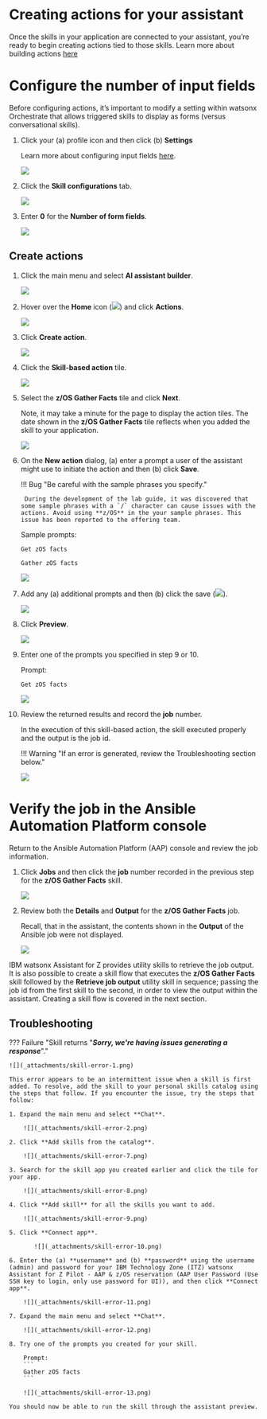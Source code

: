 # Creating actions for your assistant
Once the skills in your application are connected to your assistant, you’re ready to begin creating actions tied to those skills. Learn more about building actions <a href="https://www.ibm.com/docs/en/watsonx/watson-orchestrate/current?topic=assistants-building-your-ai-assistant-actions" target="_blank">here</a>

# Configure the number of input fields
Before configuring actions, it’s important to modify a setting within watsonx Orchestrate that allows triggered skills to display as forms (versus conversational skills). 

1. Click your (a) profile icon and then click (b) **Settings**

    Learn more about configuring input fields <a href="https://www.ibm.com/docs/en/watsonx/watson-orchestrate/current?topic=actions-defining-how-interact-skill-in-conversation#configuring-multi-turn-conversations" target="_blank">here</a>.

    ![](_attachments/skillsConfig0.png)

2. Click the **Skill configurations** tab.

    ![](_attachments/skillsConfig1.png)

3. Enter **0** for the **Number of form fields**.

    ![](_attachments/skillsConfig2.png)

## Create actions
1. Click the main menu and select **AI assistant builder**.

    ![](_attachments/createActions0.png)

2. Hover over the **Home** icon (![](_attachments/homeIcon.png)) and click **Actions**.

    ![](_attachments/createActions1.png)

3. Click **Create action**.

    ![](_attachments/createActions2.png)

4. Click the **Skill-based action** tile.

    ![](_attachments/createActions3.png)

5. Select the **z/OS Gather Facts** tile and click **Next**.

    Note, it may take a minute for the page to display the action tiles. The date shown in the **z/OS Gather Facts** tile reflects when you added the skill to your application.

    ![](_attachments/createActions4.png)

6. On the **New action** dialog, (a) enter a prompt a user of the assistant might use to initiate the action and then (b) click **Save**.

    !!! Bug "Be careful with the sample phrases you specify."

        During the development of the lab guide, it was discovered that some sample phrases with a `/` character can cause issues with the actions. Avoid using **z/OS** in the your sample phrases. This issue has been reported to the offering team.

    Sample prompts:

    ```
    Get zOS facts
    ```

    ```
    Gather zOS facts
    ```

    ![](_attachments/createActions5.png)

7.  Add any (a) additional prompts and then (b) click the save (![](_attachments/diskIcon.png)).

    ![](_attachments/createActions6.png)

8.  Click **Preview**.

    ![](_attachments/createActions7.png)

9.  Enter one of the prompts you specified in step 9 or 10.

    Prompt:
    ```
    Get zOS facts
    ```

    ![](_attachments/createActions8.png)

10. Review the returned results and record the **job** number.

    In the execution of this skill-based action, the skill executed properly and the output is the job id. 
    
    !!! Warning "If an error is generated, review the Troubleshooting section below."       

    ![](_attachments/createActions9.png)

# Verify the job in the Ansible Automation Platform console
Return to the Ansible Automation Platform (AAP) console and review the job information.

1. Click **Jobs** and then click the **job** number recorded in the previous step for the **z/OS Gather Facts** skill.

    ![](_attachments/createActions10.png)

2. Review both the **Details** and **Output** for the **z/OS Gather Facts** job.

    Recall, that in the assistant, the contents shown in the **Output** of the Ansible job were not displayed. 

    ![](_attachments/createActions10-b.png)
 
IBM watsonx Assistant for Z provides utility skills to retrieve the job output. It is also possible to create a skill flow that executes the **z/OS Gather Facts** skill followed by the **Retrieve job output** utility skill in sequence; passing the job id from the first skill to the second, in order to view the output within the assistant. Creating a skill flow is covered in the next section.

## Troubleshooting

??? Failure "Skill returns "***Sorry, we're having issues generating a response***"."

    ![](_attachments/skill-error-1.png)

    This error appears to be an intermittent issue when a skill is first added. To resolve, add the skill to your personal skills catalog using the steps that follow. If you encounter the issue, try the steps that follow:

    1. Expand the main menu and select **Chat**.
   
        ![](_attachments/skill-error-2.png)

    2. Click **Add skills from the catalog**.
   
        ![](_attachments/skill-error-7.png)

    3. Search for the skill app you created earlier and click the tile for your app.
   
        ![](_attachments/skill-error-8.png)
    
    4. Click **Add skill** for all the skills you want to add.

        ![](_attachments/skill-error-9.png)

    5. Click **Connect app**.
   
           ![](_attachments/skill-error-10.png)

    6. Enter the (a) **username** and (b) **password** using the username (admin) and password for your IBM Technology Zone (ITZ) watsonx Assistant for Z Pilot - AAP & z/OS reservation (AAP User Password (Use SSH key to login, only use password for UI)), and then click **Connect app**.

        ![](_attachments/skill-error-11.png) 

    7. Expand the main menu and select **Chat**.

        ![](_attachments/skill-error-12.png) 
    
    8. Try one of the prompts you created for your skill.

        Prompt:
        ```
        Gather zOS facts
        ```

        ![](_attachments/skill-error-13.png) 

    You should now be able to run the skill through the assistant preview.